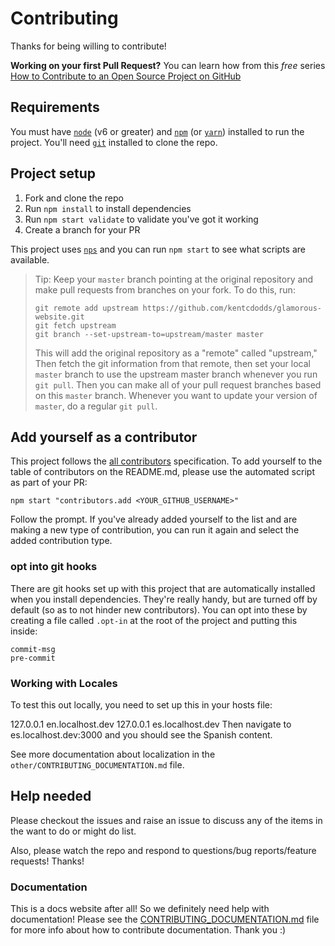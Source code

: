 # Contributing

Thanks for being willing to contribute!

**Working on your first Pull Request?** You can learn how from this *free* series
[How to Contribute to an Open Source Project on GitHub][egghead]

## Requirements

You must have [`node`](https://nodejs.org/) (v6 or greater) and
[`npm`](https://www.npmjs.com/) (or [`yarn`](https://yarnpkg.com/en/))
installed to run the project. You'll need [`git`](https://git-scm.com/)
installed to clone the repo.

## Project setup

1. Fork and clone the repo
2. Run `npm install` to install dependencies
3. Run `npm start validate` to validate you've got it working
4. Create a branch for your PR

This project uses [`nps`][nps] and you can run `npm start` to see what scripts are available.

> Tip: Keep your `master` branch pointing at the original repository and make
> pull requests from branches on your fork. To do this, run:
>
> ```
> git remote add upstream https://github.com/kentcdodds/glamorous-website.git
> git fetch upstream
> git branch --set-upstream-to=upstream/master master
> ```
>
> This will add the original repository as a "remote" called "upstream,"
> Then fetch the git information from that remote, then set your local `master`
> branch to use the upstream master branch whenever you run `git pull`.
> Then you can make all of your pull request branches based on this `master`
> branch. Whenever you want to update your version of `master`, do a regular
> `git pull`.

## Add yourself as a contributor

This project follows the [all contributors][all-contributors] specification. To add yourself to the table of
contributors on the README.md, please use the automated script as part of your PR:

```console
npm start "contributors.add <YOUR_GITHUB_USERNAME>"
```

Follow the prompt. If you've already added yourself to the list and are making a new type of contribution, you can run
it again and select the added contribution type.

### opt into git hooks

There are git hooks set up with this project that are automatically installed when you install dependencies. They're
really handy, but are turned off by default (so as to not hinder new contributors). You can opt into these by creating
a file called `.opt-in` at the root of the project and putting this inside:

```
commit-msg
pre-commit
```

### Working with Locales

To test this out locally, you need to set up this in your hosts file:

127.0.0.1 en.localhost.dev
127.0.0.1 es.localhost.dev
Then navigate to es.localhost.dev:3000 and you should see the Spanish content.

See more documentation about localization in the
`other/CONTRIBUTING_DOCUMENTATION.md` file.

## Help needed

Please checkout the issues and raise an issue to discuss
any of the items in the want to do or might do list.

Also, please watch the repo and respond to questions/bug reports/feature requests! Thanks!

### Documentation

This is a docs website after all! So we definitely need help with documentation!
Please see the [CONTRIBUTING_DOCUMENTATION.md][docs-docs] file for more info
about how to contribute documentation. Thank you :)

[egghead]: https://egghead.io/series/how-to-contribute-to-an-open-source-project-on-github
[semantic-release]: https://npmjs.com/package/semantic-release
[convention]: https://github.com/conventional-changelog/conventional-changelog-angular/blob/ed32559941719a130bb0327f886d6a32a8cbc2ba/convention.md
[all-contributors]: https://github.com/kentcdodds/all-contributors
[ROADMAP]: ./other/ROADMAP.md
[nps]: https://npmjs.com/package/nps
[docs-docs]: ./other/CONTRIBUTING_DOCUMENTATION.md
